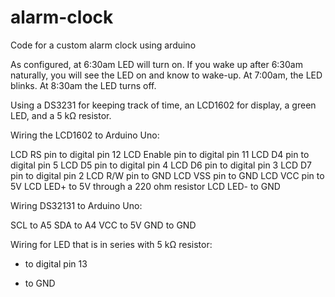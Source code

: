 # alarm-clock

Code for a custom alarm clock using arduino

As configured, at 6:30am LED will turn on. If you wake up after 6:30am naturally, you will see the LED on and know to wake-up. At 7:00am, the LED blinks. At 8:30am the LED turns off.

Using a DS3231 for keeping track of time, an LCD1602 for display, a green LED, and a 5 kΩ resistor.

Wiring the LCD1602 to Arduino Uno:
  
  LCD RS pin to digital pin 12
  LCD Enable pin to digital pin 11
  LCD D4 pin to digital pin 5
  LCD D5 pin to digital pin 4
  LCD D6 pin to digital pin 3
  LCD D7 pin to digital pin 2
  LCD R/W pin to GND
  LCD VSS pin to GND
  LCD VCC pin to 5V
  LCD LED+ to 5V through a 220 ohm resistor
  LCD LED- to GND

Wiring DS32131 to Arduino Uno:

  SCL to A5
  SDA to A4
  VCC to 5V
  GND to GND

Wiring for LED that is in series with 5 kΩ resistor:

  + to digital pin 13
  - to GND
